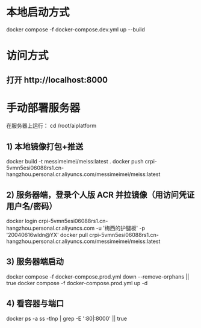 # 本地启动方式

docker compose -f docker-compose.dev.yml up --build

# 访问方式
## 打开 http://localhost:8000

# 手动部署服务器
在服务器上运行：
cd /root/aiplatform

## 1) 本地镜像打包+推送
docker build -t messimeimei/meiss:latest .
docker push crpi-5vmn5esi06088rs1.cn-hangzhou.personal.cr.aliyuncs.com/messimeimei/meiss:latest

## 2) 服务器端，登录个人版 ACR 并拉镜像（用访问凭证用户名/密码）
docker login crpi-5vmn5esi06088rs1.cn-hangzhou.personal.cr.aliyuncs.com -u '梅西的护腿板' -p '20040616wldn@YX'
docker pull  crpi-5vmn5esi06088rs1.cn-hangzhou.personal.cr.aliyuncs.com/messimeimei/meiss:latest

## 3) 服务器端启动
docker compose -f docker-compose.prod.yml down --remove-orphans || true
docker compose -f docker-compose.prod.yml up -d
## 4) 看容器与端口
docker ps -a
ss -tlnp | grep -E ':80|:8000' || true